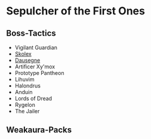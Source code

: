# Sepulcher of the First Ones

## Boss-Tactics

- Vigilant Guardian
- [Skolex](skolex.md)
- [Dausegne](da_sausage.md)
- Artificer Xy'mox
- Prototype Pantheon
- Lihuvim
- Halondrus
- Anduin
- Lords of Dread
- Rygelon
- The Jailer

## Weakaura-Packs

